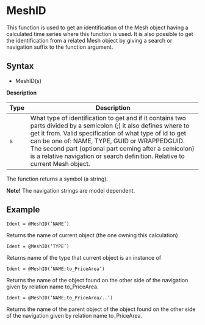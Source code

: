 ﻿# MeshID
This function is used to get an identification of the Mesh object having a
calculated time series where this function is used. It is also possible to get
the identification from a related Mesh object by giving a search or navigation
suffix to the function argument.

## Syntax
- MeshID(s)

**Description**

| Type | Description |
|---|---|
| s | What type of identification to get and if it contains two parts divided by a semicolon (;) it also defines where to get it from. Valid specification of what type of id to get can be one of: NAME, TYPE, GUID or WRAPPEDGUID. The second part (optional part coming after a semicolon) is a relative navigation or search definition. Relative to current Mesh object. |

The function returns a symbol (a string).

**Note!** The navigation strings are model dependent.

## Example
`Ident = @MeshID(‘NAME’)`

Returns the name of current object (the one owning this calculation)

`Ident = @MeshID(‘TYPE’)`

Returns name of the type that current object is an instance of

`Ident = @MeshID(‘NAME;to_PriceArea’)`

Returns the name of the object found on the other side of the navigation given
by relation name to_PriceArea.

`Ident = @MeshID(‘NAME;to_PriceArea/..’)`

Returns the name of the parent object of the object found on the other side of
the navigation given by relation name to_PriceArea.
